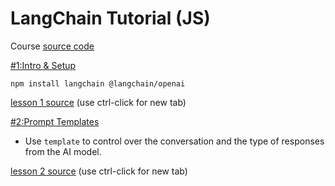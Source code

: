 # LangChain Tutorial (JS)

Course [source code](https://github.com/leonvanzyl/langchain-js)

[#1:Intro & Setup](https://www.youtube.com/watch?v=MaSynwSIty4&list=PL4HikwTaYE0EG379sViZZ6QsFMjJ5Lfwj&index=1)

`npm install langchain @langchain/openai`

[lesson 1 source](https://github.com/leonvanzyl/langchain-js/blob/lesson-1/.gitignore) (use ctrl-click for new tab)

[#2:Prompt Templates](https://www.youtube.com/watch?v=VeqhLz3E_To&list=PL4HikwTaYE0EG379sViZZ6QsFMjJ5Lfwj&index=2)

* Use `template` to control over the conversation and the type of responses from the AI model.

[lesson 2 source](https://github.com/leonvanzyl/langchain-js/blob/lesson-2/.gitignore) (use ctrl-click for new tab)

